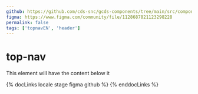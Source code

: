 ```yaml
---
github: https://github.com/cds-snc/gcds-components/tree/main/src/components/gcds-top-nav
figma: https://www.figma.com/community/file/1128687821123298228
permalink: false
tags: ['topnavEN', 'header']
---
```


# top-nav

This element will have the content below it

{% docLinks locale stage figma github %}
{% enddocLinks %}
